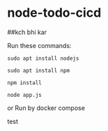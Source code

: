 # node-todo-cicd
##kch bhi kar

Run these commands:


`sudo apt install nodejs`


`sudo apt install npm`


`npm install`

`node app.js`

or Run by docker compose

test

